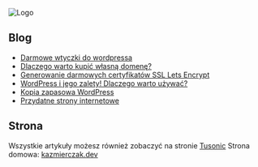 ![Logo](https://tusonic.pl/wp-content/uploads/LogoTusonic.png)
## Blog
- [Darmowe wtyczki do wordpressa](https://github.com/Tusonic/Blog/blob/main/darmowe-wtyczki-do-wordpressa.md)
- [Dlaczego warto kupić własną domenę?](https://github.com/Tusonic/Blog/blob/main/dlaczego-warto-kupic-wlasna-domene.md)
- [Generowanie darmowych certyfikatów SSL Lets Encrypt](https://github.com/Tusonic/Blog/blob/main/generowanie-darmowych-certyfikatow-ssl-lets-encrypt.md)
- [WordPress i jego zalety! Dlaczego warto używać?](https://github.com/Tusonic/Blog/blob/main/wordpress-i-jego-zalety.md)
- [Kopia zapasowa WordPress](https://github.com/Tusonic/Blog/blob/main/kopia-zapasowa-wordpress.md)
- [Przydatne strony internetowe](https://github.com/Tusonic/Blog/blob/main/praktyczne-strony-internetowe.md)

## Strona 
Wszystkie artykuły możesz również zobaczyć na stronie [Tusonic](https://tusonic.pl)
Strona domowa: [kazmierczak.dev](https://kazmierczak.dev)

